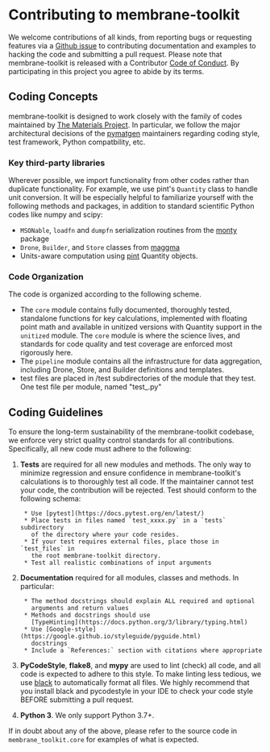 # Contributing to membrane-toolkit

We welcome contributions of all kinds, from reporting bugs or requesting features via a
[Github issue](https://github.com/rkingsbury/membrane-toolkit/issues) to contributing
documentation and examples to hacking the code and submitting a pull request. Please note
that membrane-toolkit is released with a Contributor
[Code of Conduct](https://github.com/rkingsbury/membrane-toolkit/blob/master/CODE_OF_CONDUCT.MD).
By participating in this project you agree to abide by its terms.

## Coding Concepts

membrane-toolkit is designed to work closely with the family of codes maintained by
[The Materials Project](https://github.com/materialsproject/). In particular, 
we follow the major architectural decisions of the 
[pymatgen](https://github.com/materialsproject/pymatgen) maintainers regarding
coding style, test framework, Python compatbility, etc. 

### Key third-party libraries

Wherever possible, we 
import functionality from other codes rather than duplicate 
functionality. For example, we use pint's `Quantity` class to handle unit conversion.
It will be especially helpful to familiarize yourself with the 
following methods and packages, in addition to standard scientific Python codes
like numpy and scipy:

 - `MSONable`, `loadfn` and `dumpfn` serialization routines from the
   [monty](https://github.com/materialsvirtuallab/monty) package
 - `Drone`, `Builder`, and `Store` classes from [maggma](https://materialsproject.github.io/maggma/concepts/)
 - Units-aware computation using [pint](https://pint.readthedocs.io/en/0.9/)
   Quantity objects.

### Code Organization

The code is organized according to the following scheme.

 - The `core` module contains fully documented, thoroughly tested, standalone functions for key calculations,
   implemented with floating point math and available in unitized versions with Quantity support in the `unitized`
   module. The `core` module is where the science lives, and standards for code quality and test coverage
   are enforced most rigorously here.
 - The `pipeline` module contains all the infrastructure for data aggregation, including Drone, Store, and Builder
   definitions and templates.
 - test files are placed in /test subdirectories of the module that they test. One test file per module, named 
   "test_<modulename>.py"

## Coding Guidelines

To ensure the long-term sustainability of the membrane-toolkit codebase, we enforce very
strict quality control standards for all contributions. Specifically, all new
code must adhere to the following:

1. **Tests** are required for all new modules and methods. The only way to
   minimize regression and ensure confidence in membrane-toolkit's calculations is to 
   thoroughly test all code. If the maintainer cannot test your code, 
   the contribution will be rejected. Test should conform to the following schema:
        
        * Use [pytest](https://docs.pytest.org/en/latest/)
        * Place tests in files named `test_xxxx.py` in a `tests` subdirectory 
          of the directory where your code resides.
        * If your test requires external files, place those in `test_files` in
          the root membrane-toolkit directory.
        * Test all realistic combinations of input arguments 

2. **Documentation** required for all modules, classes and methods. In
   particular:
   
        * The method docstrings should explain ALL required and optional
          arguments and return values
        * Methods and docstrings should use 
          [TypeHinting](https://docs.python.org/3/library/typing.html)
        * Use [Google-style](https://google.github.io/styleguide/pyguide.html)
          docstrings
        * Include a `References:` section with citations where appropriate

3. **PyCodeStyle**, **flake8**, and **mypy** are used to lint (check) all code, and
   all code is expected to adhere to this style. To make linting less tedious, we
   use [black](https://github.com/psf/black) to automatically format all files.
   We highly recommend that you install black and pycodestyle in your IDE to 
   check your code style BEFORE submitting a pull request.

4. **Python 3**. We only support Python 3.7+.

If in doubt about any of the above, please refer to the source code in `membrane_toolkit.core` for
examples of what is expected.
